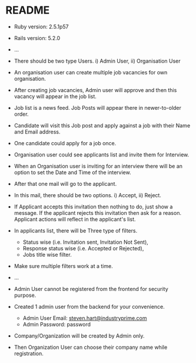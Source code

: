 # README

* Ruby version: 2.5.1p57
* Rails version: 5.2.0

* ...

* There should be two type Users. i) Admin User, ii) Organisation User
* An organisation user can create multiple job vacancies for own organisation. 
* After creating job vacancies, Admin user will approve and then this vacancy will appear in the job list. 
* Job list is a news feed. Job Posts will appear there in newer-to-older order. 
* Candidate will visit this Job post and apply against a job with their Name and Email address. 
* One candidate could apply for a job once. 
* Organisation user could see applicants list and invite them for Interview. 
* When an Organisation user is inviting for an interview there will be an option to set the Date and Time of the interview.
* After that one mail will go to the applicant. 
* In this mail, there should be two options. i) Accept, ii) Reject. 
* If Applicant accepts this invitation then nothing to do, just show a message. If the applicant rejects this invitation then ask for a reason. Applicant actions will reflect in the applicant's list. 
* In applicants list, there will be Three type of filters.
  * Status wise (i.e. Invitation sent, Invitation Not Sent),
  * Response status wise (i.e. Accepted or Rejected),
  * Jobs title wise filter.
* Make sure multiple filters work at a time.

* ...

* Admin User cannot be registered from the frontend for security purpose.
* Created 1 admin user from the backend for your convenience.
  * Admin User Email: steven.hart@industryprime.com
  * Admin Password: password

* Company/Organization will be created by Admin only.
* Then Organization User can choose their company name while registration.
